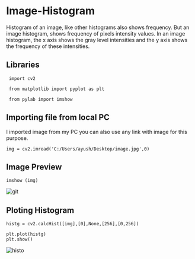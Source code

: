 

# Image-Histogram

Histogram of an image, like other histograms also shows frequency. But an image histogram, shows frequency of pixels intensity values. In an image histogram, the x axis shows the gray level intensities and the y axis shows the frequency of these intensities.

## Libraries

```
 import cv2
```

```
 from matplotlib import pyplot as plt
```
```
 from pylab import imshow
```

## Importing file from local PC

I imported image from my PC you can also use any link with image for this purpose.

```
img = cv2.imread('C:/Users/ayush/Desktop/image.jpg',0)
```
## Image Preview

```
imshow (img)
```



![git](https://user-images.githubusercontent.com/90252937/137700571-61010797-5e2e-4cde-8b3d-da273399f00c.jpeg)

## Ploting Histogram

```
histg = cv2.calcHist([img],[0],None,[256],[0,256]) 
```

```
plt.plot(histg)
plt.show()
```

![histo](https://user-images.githubusercontent.com/90252937/137701219-357225fc-3c14-4024-adc7-a3373543984b.jpeg)




  